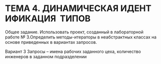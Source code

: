 # ТЕМА 4. ДИНАМИЧЕCКАЯ ИДЕНТИФИКАЦИЯ  ТИПОВ 

Общее задание. Использовать проект, созданный в лабораторной работе № 3.Определить методы-итераторы в неабстрактных классах на основе приведенных в вариантах запросов. 

Вариант 3 Запросы – имена рабочих заданного цеха, количество инженеров в заданном подразделении 

